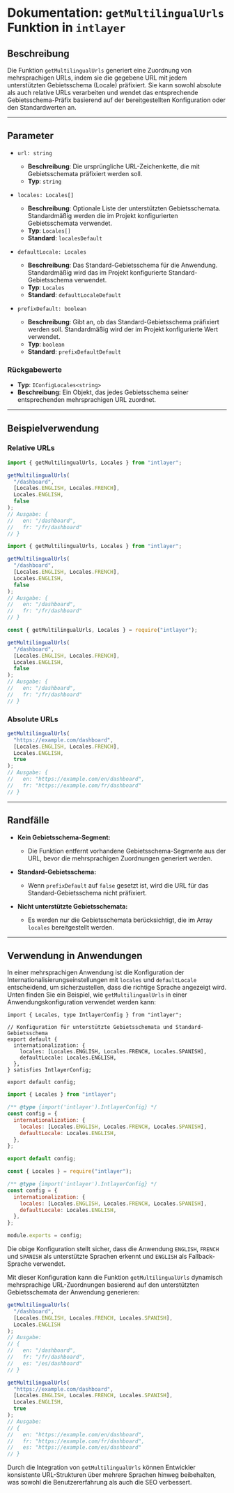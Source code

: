 # Dokumentation: `getMultilingualUrls` Funktion in `intlayer`

## Beschreibung

Die Funktion `getMultilingualUrls` generiert eine Zuordnung von mehrsprachigen URLs, indem sie die gegebene URL mit jedem unterstützten Gebietsschema (Locale) präfixiert. Sie kann sowohl absolute als auch relative URLs verarbeiten und wendet das entsprechende Gebietsschema-Präfix basierend auf der bereitgestellten Konfiguration oder den Standardwerten an.

---

## Parameter

- `url: string`

  - **Beschreibung**: Die ursprüngliche URL-Zeichenkette, die mit Gebietsschemata präfixiert werden soll.
  - **Typ**: `string`

- `locales: Locales[]`

  - **Beschreibung**: Optionale Liste der unterstützten Gebietsschemata. Standardmäßig werden die im Projekt konfigurierten Gebietsschemata verwendet.
  - **Typ**: `Locales[]`
  - **Standard**: `localesDefault`

- `defaultLocale: Locales`

  - **Beschreibung**: Das Standard-Gebietsschema für die Anwendung. Standardmäßig wird das im Projekt konfigurierte Standard-Gebietsschema verwendet.
  - **Typ**: `Locales`
  - **Standard**: `defaultLocaleDefault`

- `prefixDefault: boolean`
  - **Beschreibung**: Gibt an, ob das Standard-Gebietsschema präfixiert werden soll. Standardmäßig wird der im Projekt konfigurierte Wert verwendet.
  - **Typ**: `boolean`
  - **Standard**: `prefixDefaultDefault`

### Rückgabewerte

- **Typ**: `IConfigLocales<string>`
- **Beschreibung**: Ein Objekt, das jedes Gebietsschema seiner entsprechenden mehrsprachigen URL zuordnet.

---

## Beispielverwendung

### Relative URLs

```typescript codeFormat="typescript"
import { getMultilingualUrls, Locales } from "intlayer";

getMultilingualUrls(
  "/dashboard",
  [Locales.ENGLISH, Locales.FRENCH],
  Locales.ENGLISH,
  false
);
// Ausgabe: {
//   en: "/dashboard",
//   fr: "/fr/dashboard"
// }
```

```javascript codeFormat="esm"
import { getMultilingualUrls, Locales } from "intlayer";

getMultilingualUrls(
  "/dashboard",
  [Locales.ENGLISH, Locales.FRENCH],
  Locales.ENGLISH,
  false
);
// Ausgabe: {
//   en: "/dashboard",
//   fr: "/fr/dashboard"
// }
```

```javascript codeFormat="commonjs"
const { getMultilingualUrls, Locales } = require("intlayer");

getMultilingualUrls(
  "/dashboard",
  [Locales.ENGLISH, Locales.FRENCH],
  Locales.ENGLISH,
  false
);
// Ausgabe: {
//   en: "/dashboard",
//   fr: "/fr/dashboard"
// }
```

### Absolute URLs

```typescript
getMultilingualUrls(
  "https://example.com/dashboard",
  [Locales.ENGLISH, Locales.FRENCH],
  Locales.ENGLISH,
  true
);
// Ausgabe: {
//   en: "https://example.com/en/dashboard",
//   fr: "https://example.com/fr/dashboard"
// }
```

---

## Randfälle

- **Kein Gebietsschema-Segment:**

  - Die Funktion entfernt vorhandene Gebietsschema-Segmente aus der URL, bevor die mehrsprachigen Zuordnungen generiert werden.

- **Standard-Gebietsschema:**

  - Wenn `prefixDefault` auf `false` gesetzt ist, wird die URL für das Standard-Gebietsschema nicht präfixiert.

- **Nicht unterstützte Gebietsschemata:**
  - Es werden nur die Gebietsschemata berücksichtigt, die im Array `locales` bereitgestellt werden.

---

## Verwendung in Anwendungen

In einer mehrsprachigen Anwendung ist die Konfiguration der Internationalisierungseinstellungen mit `locales` und `defaultLocale` entscheidend, um sicherzustellen, dass die richtige Sprache angezeigt wird. Unten finden Sie ein Beispiel, wie `getMultilingualUrls` in einer Anwendungskonfiguration verwendet werden kann:

```tsx codeFormat="typescript"
import { Locales, type IntlayerConfig } from "intlayer";

// Konfiguration für unterstützte Gebietsschemata und Standard-Gebietsschema
export default {
  internationalization: {
    locales: [Locales.ENGLISH, Locales.FRENCH, Locales.SPANISH],
    defaultLocale: Locales.ENGLISH,
  },
} satisfies IntlayerConfig;

export default config;
```

```javascript codeFormat="esm"
import { Locales } from "intlayer";

/** @type {import('intlayer').IntlayerConfig} */
const config = {
  internationalization: {
    locales: [Locales.ENGLISH, Locales.FRENCH, Locales.SPANISH],
    defaultLocale: Locales.ENGLISH,
  },
};

export default config;
```

```javascript codeFormat="commonjs"
const { Locales } = require("intlayer");

/** @type {import('intlayer').IntlayerConfig} */
const config = {
  internationalization: {
    locales: [Locales.ENGLISH, Locales.FRENCH, Locales.SPANISH],
    defaultLocale: Locales.ENGLISH,
  },
};

module.exports = config;
```

Die obige Konfiguration stellt sicher, dass die Anwendung `ENGLISH`, `FRENCH` und `SPANISH` als unterstützte Sprachen erkennt und `ENGLISH` als Fallback-Sprache verwendet.

Mit dieser Konfiguration kann die Funktion `getMultilingualUrls` dynamisch mehrsprachige URL-Zuordnungen basierend auf den unterstützten Gebietsschemata der Anwendung generieren:

```typescript
getMultilingualUrls(
  "/dashboard",
  [Locales.ENGLISH, Locales.FRENCH, Locales.SPANISH],
  Locales.ENGLISH
);
// Ausgabe:
// {
//   en: "/dashboard",
//   fr: "/fr/dashboard",
//   es: "/es/dashboard"
// }

getMultilingualUrls(
  "https://example.com/dashboard",
  [Locales.ENGLISH, Locales.FRENCH, Locales.SPANISH],
  Locales.ENGLISH,
  true
);
// Ausgabe:
// {
//   en: "https://example.com/en/dashboard",
//   fr: "https://example.com/fr/dashboard",
//   es: "https://example.com/es/dashboard"
// }
```

Durch die Integration von `getMultilingualUrls` können Entwickler konsistente URL-Strukturen über mehrere Sprachen hinweg beibehalten, was sowohl die Benutzererfahrung als auch die SEO verbessert.
